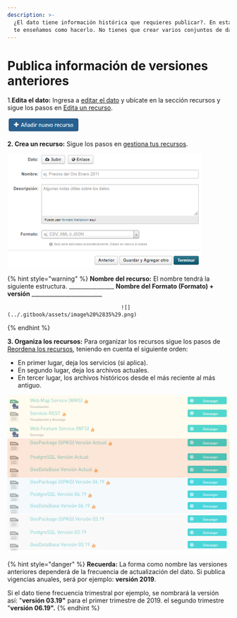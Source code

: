 ```yaml
---
description: >-
  ¿El dato tiene información histórica que requieres publicar?. En esta sección
  te enseñamos como hacerlo. No tienes que crear varios conjuntos de datos.
---
```


# Publica información de versiones anteriores

1.**Edita el dato:** Ingresa a [editar el dato](https://datosbogota.gitbook.io/manual-usuario/edita-un-dato) y ubícate en la sección recursos y sigue los pasos en [Edita un recurso](https://datosbogota.gitbook.io/manual-usuario/agregar-un-conjunto-de-datos-o-dataset/edita-un-recurso).

![](../.gitbook/assets/image%20%28149%29.png)

**2. Crea un recurso:** Sigue los pasos en [gestiona tus recursos](https://datosbogota.gitbook.io/manual-usuario/agregar-un-conjunto-de-datos-o-dataset/adiciona-un-recurso).

![](../.gitbook/assets/image%20%28135%29.png)

{% hint style="warning" %}
**Nombre del recurso:** El nombre tendrá la siguiente estructura.                                                                                             \_\_\_\_\_\_\_\_\_\_\_\_\_\_\_\_   **Nombre del Formato \(Formato\) + versión**    \_\_\_\_\_\_\_\_\_\_\_\_\_\_\_\_\_\_\_\_\_\_\_\_\_

                                        ![](../.gitbook/assets/image%20%2835%29.png)
{% endhint %}

**3. Organiza los recursos:** Para organizar los recursos sigue los pasos de [Reordena los recursos](https://datosbogota.gitbook.io/manual-usuario/reordena-los-recursos), teniendo en cuenta el siguiente orden:

* En primer lugar, deja los servicios \(si aplica\).
* En segundo lugar, deja los archivos actuales.
* En tercer lugar, los archivos históricos desde el más reciente al más antiguo.

![](../.gitbook/assets/image%20%28146%29.png)

{% hint style="danger" %}
**Recuerda:** La forma como nombre las versiones anteriores dependerá de la frecuencia de actualización del dato. Si publica vigencias anuales, será por ejemplo: **versión 2019**. 

Si el dato tiene frecuencia trimestral por ejemplo, se nombrará la versión así: "**versión 03.19"** para el primer trimestre de 2019. el segundo trimestre "**versión 06.19".**
{% endhint %}

